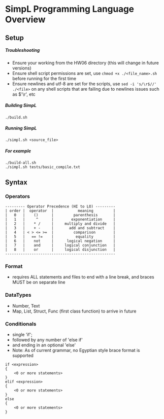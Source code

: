 # SimpL Programming Language Overview

## Setup

##### Troubleshooting
- Ensure your working from the HW06 directory (this will change in future versions)
- Ensure shell script permissions are set, use `chmod +x ./<file_name>.sh` before
  running for the first time
- Ensure newlines and utf-8 are set for the scripts, use `sed -i 's/\r$//' ./<file>`
  on any shell scripts that are failing due to newlines issues such as $'\r', etc

##### Building SimpL

    ./build.sh

##### Running SimpL

    ./simpl.sh <source_file>

##### For example

    ./build-all.sh
    ./simpl.sh tests/basic_compile.txt


## Syntax

### Operators
```
--------- Operator Precedence (HI to LO) ---------
| order |  operator  |           meaning         |
|   0   |    ()      |         parenthesis       |
|   1   |     ^      |        exponentiation     |
|   2   |    * /     |     multiply and divide   |
|   3   |    + -     |       add and subtract    |
|   4   | < > <= >=  |         comparison        |
|   5   |   == !=    |          equality         |
|   6   |    not     |      logical negation     |
|   7   |    and     |     logical conjunction   |
|   8   |    or      |     logical disjunction   |
--------------------------------------------------
```
### Format
- requires ALL statements and files to end with a line break, and braces MUST be on
  separate line

### DataTypes
- Number, Text
- Map, List, Struct, Func (first class function) to arrive in future

### Conditionals
- single 'if';
- followed by any number of 'else if'
- and ending in an optional 'else'
- Note: As of current grammar, no Egyptian style brace format is supported
```
if <expression>
{
    <0 or more statements>
}
elif <expression>
{
    <0 or more statements>
}
else
{
    <0 or more statements>
}
```
